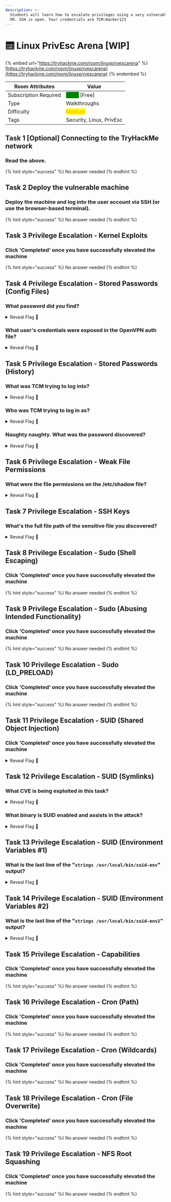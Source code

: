```yaml
---
description: >-
  Students will learn how to escalate privileges using a very vulnerable Linux
  VM. SSH is open. Your credentials are TCM:Hacker123
---
```


# 🛗 Linux PrivEsc Arena \[WIP]

{% embed url="https://tryhackme.com/room/linuxprivescarena" %}
[https://tryhackme.com/room/linuxprivescarena](https://tryhackme.com/room/linuxprivescarena)
{% endembed %}

| Room Attributes       | Value                                                                   |
| --------------------- | ----------------------------------------------------------------------- |
| Subscription Required |  <mark style="color:green;background-color:green;">False</mark> \[Free] |
| Type                  | Walkthroughs                                                            |
| Difficulty            |  <mark style="color:orange;background-color:yellow;">Medium</mark>      |
| Tags                  | Security, Linux, PrivEsc                                                |

## Task 1 \[Optional] Connecting to the TryHackMe network

### Read the above.

{% hint style="success" %}
No answer needed
{% endhint %}

## Task 2 Deploy the vulnerable machine

### Deploy the machine and log into the user account via SSH (or use the browser-based terminal).

{% hint style="success" %}
No answer needed
{% endhint %}

## Task 3 Privilege Escalation - Kernel Exploits

### Click 'Completed' once you have successfully elevated the machine

{% hint style="success" %}
No answer needed
{% endhint %}

## Task 4 Privilege Escalation - Stored Passwords (Config Files)

### What password did you find?

<details>

<summary>Reveal Flag <span data-gb-custom-inline data-tag="emoji" data-code="1f6a9">🚩</span></summary>

:triangular\_flag\_on\_post:`???`

</details>

### What user's credentials were exposed in the OpenVPN auth file?

<details>

<summary>Reveal Flag <span data-gb-custom-inline data-tag="emoji" data-code="1f6a9">🚩</span></summary>

:triangular\_flag\_on\_post:`???`

</details>

## Task 5 Privilege Escalation - Stored Passwords (History)

### What was TCM trying to log into?

<details>

<summary>Reveal Flag <span data-gb-custom-inline data-tag="emoji" data-code="1f6a9">🚩</span></summary>

:triangular\_flag\_on\_post:`???`

</details>

### Who was TCM trying to log in as?

<details>

<summary>Reveal Flag <span data-gb-custom-inline data-tag="emoji" data-code="1f6a9">🚩</span></summary>

:triangular\_flag\_on\_post:`???`

</details>

### Naughty naughty.  What was the password discovered?

<details>

<summary>Reveal Flag <span data-gb-custom-inline data-tag="emoji" data-code="1f6a9">🚩</span></summary>

:triangular\_flag\_on\_post:`???`

</details>

## Task 6 Privilege Escalation - Weak File Permissions

### What were the file permissions on the /etc/shadow file?

<details>

<summary>Reveal Flag <span data-gb-custom-inline data-tag="emoji" data-code="1f6a9">🚩</span></summary>

:triangular\_flag\_on\_post:`???`

</details>

## Task 7 Privilege Escalation - SSH Keys

### What's the full file path of the sensitive file you discovered?

<details>

<summary>Reveal Flag <span data-gb-custom-inline data-tag="emoji" data-code="1f6a9">🚩</span></summary>

:triangular\_flag\_on\_post:`???`

</details>

## Task 8 Privilege Escalation - Sudo (Shell Escaping)

### Click 'Completed' once you have successfully elevated the machine

{% hint style="success" %}
No answer needed
{% endhint %}

## Task 9 Privilege Escalation - Sudo (Abusing Intended Functionality)

### Click 'Completed' once you have successfully elevated the machine

{% hint style="success" %}
No answer needed
{% endhint %}

## Task 10 Privilege Escalation - Sudo (LD\_PRELOAD)

### Click 'Completed' once you have successfully elevated the machine

{% hint style="success" %}
No answer needed
{% endhint %}

## Task 11 Privilege Escalation - SUID (Shared Object Injection)

### Click 'Completed' once you have successfully elevated the machine

<details>

<summary>Reveal Flag <span data-gb-custom-inline data-tag="emoji" data-code="1f6a9">🚩</span></summary>

:triangular\_flag\_on\_post:`???`

</details>

## Task 12 Privilege Escalation - SUID (Symlinks)

### What CVE is being exploited in this task?

<details>

<summary>Reveal Flag <span data-gb-custom-inline data-tag="emoji" data-code="1f6a9">🚩</span></summary>

:triangular\_flag\_on\_post:`???`

</details>

### What binary is SUID enabled and assists in the attack?

<details>

<summary>Reveal Flag <span data-gb-custom-inline data-tag="emoji" data-code="1f6a9">🚩</span></summary>

:triangular\_flag\_on\_post:`???`

</details>

## Task 13 Privilege Escalation - SUID (Environment Variables #1)

### What is the last line of the "`strings /usr/local/bin/suid-env`" output?

<details>

<summary>Reveal Flag <span data-gb-custom-inline data-tag="emoji" data-code="1f6a9">🚩</span></summary>

:triangular\_flag\_on\_post:`???`

</details>

## Task 14 Privilege Escalation - SUID (Environment Variables #2)

### What is the last line of the "`strings /usr/local/bin/suid-env2`" output?

<details>

<summary>Reveal Flag <span data-gb-custom-inline data-tag="emoji" data-code="1f6a9">🚩</span></summary>

:triangular\_flag\_on\_post:`???`

</details>

## Task 15 Privilege Escalation - Capabilities

### Click 'Completed' once you have successfully elevated the machine

{% hint style="success" %}
No answer needed
{% endhint %}

## Task 16 Privilege Escalation - Cron (Path)

### Click 'Completed' once you have successfully elevated the machine

{% hint style="success" %}
No answer needed
{% endhint %}

## Task 17 Privilege Escalation - Cron (Wildcards)

### Click 'Completed' once you have successfully elevated the machine

{% hint style="success" %}
No answer needed
{% endhint %}

## Task 18 Privilege Escalation - Cron (File Overwrite)

### Click 'Completed' once you have successfully elevated the machine

{% hint style="success" %}
No answer needed
{% endhint %}

## Task 19 Privilege Escalation - NFS Root Squashing

### Click 'Completed' once you have successfully elevated the machine

{% hint style="success" %}
No answer needed
{% endhint %}

